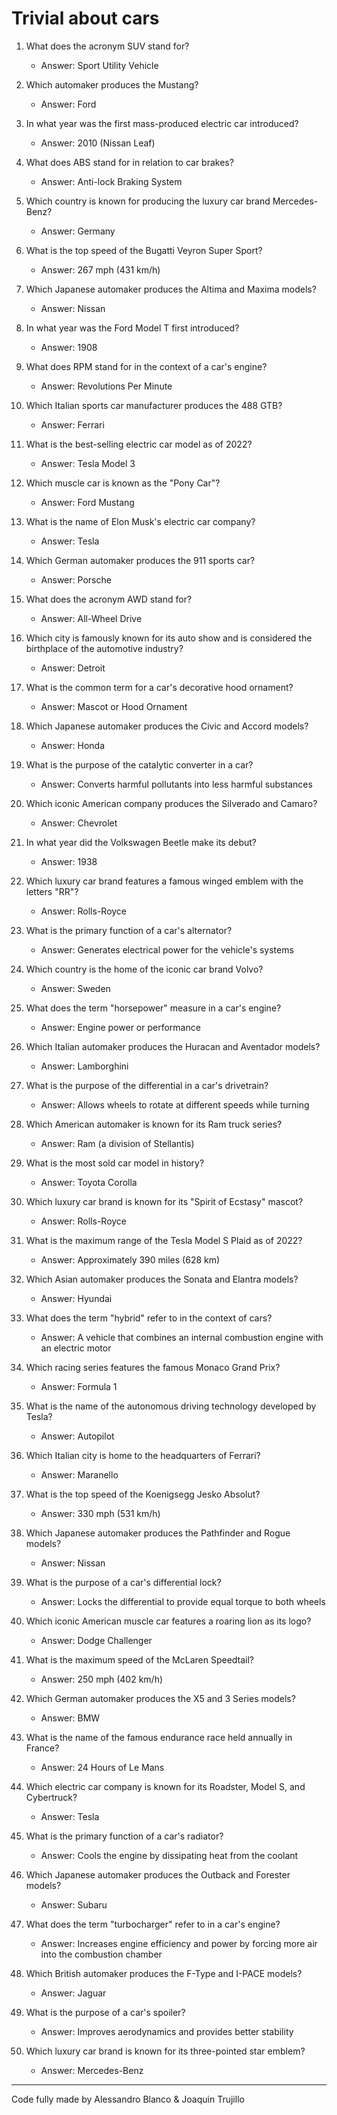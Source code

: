# Trivial about cars
1. What does the acronym SUV stand for?
   - Answer: Sport Utility Vehicle

2. Which automaker produces the Mustang?
   - Answer: Ford

3. In what year was the first mass-produced electric car introduced?
   - Answer: 2010 (Nissan Leaf)

4. What does ABS stand for in relation to car brakes?
   - Answer: Anti-lock Braking System

5. Which country is known for producing the luxury car brand Mercedes-Benz?
   - Answer: Germany

6. What is the top speed of the Bugatti Veyron Super Sport?
   - Answer: 267 mph (431 km/h)

7. Which Japanese automaker produces the Altima and Maxima models?
   - Answer: Nissan

8. In what year was the Ford Model T first introduced?
   - Answer: 1908

9. What does RPM stand for in the context of a car's engine?
   - Answer: Revolutions Per Minute

10. Which Italian sports car manufacturer produces the 488 GTB?
    - Answer: Ferrari

11. What is the best-selling electric car model as of 2022?
    - Answer: Tesla Model 3

12. Which muscle car is known as the "Pony Car"?
    - Answer: Ford Mustang

13. What is the name of Elon Musk's electric car company?
    - Answer: Tesla

14. Which German automaker produces the 911 sports car?
    - Answer: Porsche

15. What does the acronym AWD stand for?
    - Answer: All-Wheel Drive

16. Which city is famously known for its auto show and is considered the birthplace of the automotive industry?
    - Answer: Detroit

17. What is the common term for a car's decorative hood ornament?
    - Answer: Mascot or Hood Ornament

18. Which Japanese automaker produces the Civic and Accord models?
    - Answer: Honda

19. What is the purpose of the catalytic converter in a car?
    - Answer: Converts harmful pollutants into less harmful substances

20. Which iconic American company produces the Silverado and Camaro?
    - Answer: Chevrolet

21. In what year did the Volkswagen Beetle make its debut?
    - Answer: 1938

22. Which luxury car brand features a famous winged emblem with the letters "RR"?
    - Answer: Rolls-Royce

23. What is the primary function of a car's alternator?
    - Answer: Generates electrical power for the vehicle's systems

24. Which country is the home of the iconic car brand Volvo?
    - Answer: Sweden

25. What does the term "horsepower" measure in a car's engine?
    - Answer: Engine power or performance

26. Which Italian automaker produces the Huracan and Aventador models?
    - Answer: Lamborghini

27. What is the purpose of the differential in a car's drivetrain?
    - Answer: Allows wheels to rotate at different speeds while turning

28. Which American automaker is known for its Ram truck series?
    - Answer: Ram (a division of Stellantis)

29. What is the most sold car model in history?
    - Answer: Toyota Corolla

30. Which luxury car brand is known for its "Spirit of Ecstasy" mascot?
    - Answer: Rolls-Royce

31. What is the maximum range of the Tesla Model S Plaid as of 2022?
    - Answer: Approximately 390 miles (628 km)

32. Which Asian automaker produces the Sonata and Elantra models?
    - Answer: Hyundai

33. What does the term "hybrid" refer to in the context of cars?
    - Answer: A vehicle that combines an internal combustion engine with an electric motor

34. Which racing series features the famous Monaco Grand Prix?
    - Answer: Formula 1

35. What is the name of the autonomous driving technology developed by Tesla?
    - Answer: Autopilot

36. Which Italian city is home to the headquarters of Ferrari?
    - Answer: Maranello

37. What is the top speed of the Koenigsegg Jesko Absolut?
    - Answer: 330 mph (531 km/h)

38. Which Japanese automaker produces the Pathfinder and Rogue models?
    - Answer: Nissan

39. What is the purpose of a car's differential lock?
    - Answer: Locks the differential to provide equal torque to both wheels

40. Which iconic American muscle car features a roaring lion as its logo?
    - Answer: Dodge Challenger

41. What is the maximum speed of the McLaren Speedtail?
    - Answer: 250 mph (402 km/h)

42. Which German automaker produces the X5 and 3 Series models?
    - Answer: BMW

43. What is the name of the famous endurance race held annually in France?
    - Answer: 24 Hours of Le Mans

44. Which electric car company is known for its Roadster, Model S, and Cybertruck?
    - Answer: Tesla

45. What is the primary function of a car's radiator?
    - Answer: Cools the engine by dissipating heat from the coolant

46. Which Japanese automaker produces the Outback and Forester models?
    - Answer: Subaru

47. What does the term "turbocharger" refer to in a car's engine?
    - Answer: Increases engine efficiency and power by forcing more air into the combustion chamber

48. Which British automaker produces the F-Type and I-PACE models?
    - Answer: Jaguar

49. What is the purpose of a car's spoiler?
    - Answer: Improves aerodynamics and provides better stability

50. Which luxury car brand is known for its three-pointed star emblem?
    - Answer: Mercedes-Benz

------
Code fully made by Alessandro Blanco & Joaquin Trujillo 
